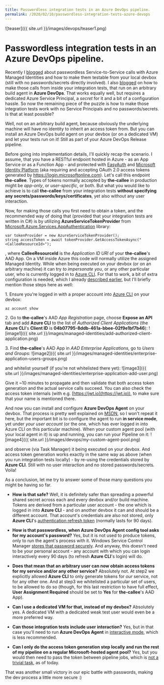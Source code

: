 ```yaml
---
title: Passwordless integration tests in an Azure DevOps pipeline.
permalink: /2020/02/10/passwordless-integration-tests-azure-devops
---
```

![teaser]({{ site.url }}/images/devops/teaser1.png)
# Passwordless integration tests in an Azure DevOps pipeline.

Recently I [blogged](https://scale-tone.github.io/2019/09/13/service-to-service-managed-identities-devbox) about passwordless Service-to-Service calls with Azure Managed Identities and how to make them testable from your local devbox (still with no passwords/secrets directly involved). I also [blogged](https://scale-tone.github.io/2019/05/21/azure-function-integration-tests-service-principal) on how to make those calls from inside your integration tests, that run on an arbitrary build agent in **Azure DevOps**. That works equally well, but requires a dedicated Azure Service Principal, a *secret* for it and a bit of a configuration hassle. So now the remaining piece of the puzzle is how to make those integration tests work with no Service Principals and no passwords/secrets. Is that at least possible?

Well, not on an arbitrary build agent, because obviously the underlying machine will have no identity to inherit an access token from. But you can install an Azure DevOps build agent on your devbox (or on a dedicated VM) and let your tests run on it! Still as part of your Azure DevOps Release pipeline.

Before going into implementation details, I'll quickly recap the scenario. I assume, that you have a RESTful endpoint hosted in Azure - as an App Service or as a Function App - and protected with [EasyAuth](https://github.com/cgillum/easyauth/wiki) and [Microsoft Identity Platform](https://docs.microsoft.com/en-us/azure/active-directory/develop/v2-overview) (aka requiring and accepting OAuth 2.0 access tokens generated by https://login.microsoftonline.com). Let's call this endpoint **the-callee**. Types of tokens normally accepted by **the-callee** in production might be *app-only*, or *user-specific*, or both. But what you would like to achieve is to call **the-callee** from your integration tests **without specifying any secrets/passwords/keys/certificates**, yet also without any user interaction.

Now, for making those calls you first need to obtain a token, and the recommended way of doing that (provided that your integration tests are written in C#) is by utilizing **AzureServiceTokenProvider** from [Microsoft.Azure.Services.AppAuthentication](https://www.nuget.org/packages/Microsoft.Azure.Services.AppAuthentication) library:
```
var tokenProvider = new AzureServiceTokenProvider();
string accessToken = await tokenProvider.GetAccessTokenAsync("<CalleeResourceId>");
```
, where **CalleeResourceId** is the *Application ID URI* of your **the-callee**'s AAD App. On a VM inside Azure this code will normally utilize the assigned Managed Identity. While when being executed on your devbox (or on an arbitrary machine) it can try *to impersonate you*, or any other particular user, who is currently logged in to [Azure CLI](https://docs.microsoft.com/en-us/cli/azure/authenticate-azure-cli?view=azure-cli-latest). For that to work, a bit of extra configuration is needed, which I already [described earlier](https://scale-tone.github.io/2019/09/13/service-to-service-managed-identities-devbox), but I'll briefly mention those steps here as well:

<span>1.</span> Ensure you're logged in with a proper account into [Azure CLI](https://docs.microsoft.com/en-us/cli/azure/install-azure-cli?view=azure-cli-latest) on your devbox:
```
az account show
```

<span>2.</span> Go to **the-callee**'s AAD *App Registration* page, choose **Expose an API** tab and add **Azure CLI** to the list of *Authorized Client Applications* (the **Azure CLI**'s **Client ID** is **04b07795-8ddb-461a-bbee-02f9e1bf7b46**):
    ![image1]({{ site.url }}/images/managed-identities/add-authorized-client-application.png)

<span>3.</span> Find **the-callee**'s AAD App in *AAD Enterprise Applications*, go to *Users and Groups*:
    ![image2]({{ site.url }}/images/managed-identities/enterprise-application-users-groups.png)

and whitelist yourself (if you're not whitelisted there yet):
    ![image3]({{ site.url }}/images/managed-identities/enterprise-application-add-user.png)

Give it ~10 minutes to propagate and then validate that both access token generation and the actual service calls succeed. You can also check the access token internals (with e.g. [https://jwt.io](https://jwt.io)), to make sure that your name is mentioned there.

And now you can install and configure **Azure DevOps Agent** on your devbox. That process is pretty well explained on [MSDN](https://docs.microsoft.com/en-us/azure/devops/pipelines/agents/v2-windows?view=azure-devops), so I won't repeat it here, but the important bit is to configure the agent to run **in service mode**, yet under *your user account* (or the one, which has ever logged in into Azure CLI on this particular machine). When your custom agent pool (with your local agent in it) is up and running, you can run your Pipeline on it:
    ![image4]({{ site.url }}/images/devops/my-custom-agent-pool.png)

and observe (via Task Manager) it being executed on your devbox. And access token generation works exactly in the same way as above (when you run integration tests locally) - by re-using the credentials stored by **Azure CLI**. Still with no user interaction and no stored passwords/secrets. Voila!

As a conclusion, let me try to answer some of those many questions you might be having so far.

* **How is that safe?**
Well, it is definitely safer than spreading a powerful shared secret across each and every devbox and/or build machine. Tokens are derived from a particular user account - the one which is logged in into **Azure CLI** - and on another devbox it can and should be a different account. That account's credentials are also not stored, only **Azure CLI**'s [authentication refresh token](https://docs.microsoft.com/en-us/cli/azure/authenticate-azure-cli?view=azure-cli-latest) (normally lasts for 90 days).

* **How is that passwordless, when Azure DevOps Agent config tool asks for my account's password?**
Yes, but it is not used to produce tokens, only to run the agent's process with it. Windows Service Control Manager [stores that password securely](https://docs.microsoft.com/en-us/windows/win32/ad/domain-user-accounts). And anyway, this doesn't need to be your personal account - any account with which you can login interactively every 90 days (to refresh **Azure CLI**'s login) will do.

* **Does that mean that an arbitrary user can now obtain access tokens for my service and/or any other service?**
Absolutely not. At step2 we explicitly allowed **Azure CLI** to only generate tokens for *our* service, not for any other one. And at step3 we whitelisted a particular set of users, to be allowed to do so (though, for this last restriction to have full effect, **User Assignment Required** should be set to **Yes** for **the-callee**'s AAD App).

* **Can I use a dedicated VM for that, instead of my devbox?**
Absolutely yes. A dedicated VM with a dedicated weak test user would even be a more preferred way.

* **Can those integration tests include user interaction?**
Yes, but in that case you'll need to run **Azure DevOps Agent** in [interactive mode](https://docs.microsoft.com/en-us/azure/devops/pipelines/agents/agents?view=azure-devops&tabs=browser#interactive-or-service), which is less recommended. 

* **Can I only do the access token generation step locally and run the rest of my pipeline on a regular Microsoft-hosted agent pool?**
Yes, but you would then need to pass the token between pipeline jobs, which is [not a trivial task](https://docs.microsoft.com/en-us/azure/devops/pipelines/release/variables?view=azure-devops&tabs=powershell#set-in-script), as of today.

That was another small victory in our epic battle with passwords, making the dev process a little more secure :)